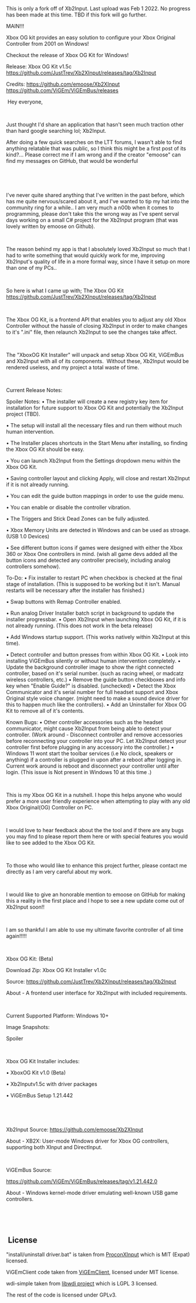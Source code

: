 This is only a fork off of Xb2Input. Last upload was Feb 1 2022. No progress has been made at this time.   TBD if this fork will go further.


MAIN!!!

Xbox OG kit provides an easy solution to configure your Xbox Original Controller from 2001 on Windows!


Checkout the release of Xbox OG Kit for Windows!


Release: Xbox OG Kit v1.5c
https://github.com/JustTrev/Xb2XInput/releases/tag/Xb2Input


Credits:
https://github.com/emoose/Xb2XInput
https://github.com/ViGEm/ViGEmBus/releases

​
Hey everyone,

 

Just thought I'd share an application that hasn't seen much traction other than hard google searching lol; Xb2Input. 

After doing a few quick searches on the LTT forums, I wasn't able to find anything relatable that was public, so I think this might be a first post of its kind?... Please correct me if I am wrong and if the creator "emoose" can find my messages on GitHub, that would be wonderful 

 

 

I've never quite shared anything that I've written in the past before, which has me quite nervous/scared about it, and I've wanted to tip my hat into the community ring for a while.. I am very much a n00b when it comes to programming, please don't take this the wrong way as I've spent serval days working on a small C# project for the Xb2Input program (that was lovely written by emoose on Github).

 

The reason behind my app is that I absolutely loved Xb2Input so much that I had to write something that would quickly work for me, improving Xb2Input's quality of life in a more formal way, since I have it setup on more than one of my PCs..

 

So here is what I came up with; The Xbox OG Kit
https://github.com/JustTrev/Xb2XInput/releases/tag/Xb2Input

 

The Xbox OG Kit, is a frontend API that enables you to adjust any old Xbox Controller without the hassle of closing Xb2Input in order to make changes to it's ".ini" file, then relaunch Xb2Input to see the changes take affect.  

 

The "XboxOG Kit Installer" will unpack and setup Xbox OG Kit, ViGEmBus and Xb2Input with all of its components.  Without these, Xb2Input would be rendered useless, and my project a total waste of time.

 

Current Release Notes:

Spoiler
Notes:
• The installer will create a new registry key item for installation for future support to Xbox OG Kit and potentially the Xb2Input project (TBD). 

• The setup will install all the necessary files and run them without much human intervention.

• The Installer places shortcuts in the Start Menu after installing, so finding the Xbox OG Kit should be easy. 

• You can launch Xb2Input from the Settings dropdown menu within the Xbox OG Kit.

• Saving controller layout and clicking Apply, will close and restart Xb2Input if it is not already running.

• You can edit the guide button mappings in order to use the guide menu. 

• You can enable or disable the controller vibration.

• The Triggers and Stick Dead Zones can be fully adjusted.

• Xbox Memory Units are detected in Windows and can be used as stroage. (USB 1.0 Devices)

• See different button icons if games were designed with either the Xbox 360 or Xbox One controllers in mind. (wish all game devs added all the button icons and detected any controller precisely, including analog controllers somehow).

To-Do:
• Fix installer to restart PC when checkbox is checked at the final stage of installation. (This is supposed to be working but it isn't. Manual restarts will be necessary after the installer has finished.)

• Swap buttons with Remap Controller enabled.

• Run analog Driver Installer batch script in background to update the installer progressbar.
• Open Xb2Input when launching Xbox OG Kit, if it is not already running. (This does not work in the beta release)

• Add Windows startup support. (This works natively within Xb2Input at this time).   

• Detect controller and button presses from within Xbox OG Kit.
• Look into installing ViGEmBus silently or without human intervention completely.
• Update the background controller image to show the right connected controller, based on it's serial number. (such as racing wheel, or madcatz wireless controllers, etc.)
• Remove the guide button checkboxes and info key when "Enable Guide?" is disabled. (unchecked)
• Detect the Xbox Communicator and it's serial number for full headset support and Xbox Original style voice changer. (might need to make a sound device driver for this to happen much like the controllers).
• Add an Uninstaller for Xbox OG Kit to remove all of it's contents.


Known Bugs:
• Other controller accessories such as the headset communicator, might cause Xb2Input from being able to detect your controller. (Work around - Disconnect controller and remove accessories before reconnecting your controller into your PC. Let Xb2Input detect your controller first before plugging in any accessory into the controller.)
• Windows 11 wont start the toolbar services (i.e No clock, speakers or anything) if a controller is plugged in upon after a reboot after logging in. Current work around is reboot and disconnect your controller until after login. (This issue is Not present in Windows 10 at this time .) 


 

This is my Xbox OG Kit in a nutshell. I hope this helps anyone who would prefer a more user friendly experience when attempting to play with any old Xbox Original(OG) Controller on PC.

 

I would love to hear feedback about the the tool and if there are any bugs you may find to please report them here or with special features you would like to see added to the Xbox OG Kit.

 

To those who would like to enhance this project further, please contact me directly as I am very careful about my work.

 

I would like to give an honorable mention to emoose on GitHub for making this a reality in the first place and I hope to see a new update come out of Xb2Input soon!!  

 

I am so thankful I am able to use my ultimate favorite controller of all time again!!!!! 

 

Xbox OG Kit: (Beta)

Download Zip: Xbox OG Kit Installer v1.0c

Source: https://github.com/JustTrev/Xb2XInput/releases/tag/Xb2Input

About - A frontend user interface for Xb2Input with included requirements.

 

Current Supported Platform: Windows 10+


Image Snapshots:

Spoiler














 

Xbox OG Kit Installer includes:

• XboxOG Kit v1.0 (Beta)

• Xb2Inputv1.5c with driver packages

• ViGEmBus Setup 1.21.442

 

 

Xb2Input Source:
https://github.com/emoose/Xb2XInput

About - XB2X: User-mode Windows driver for Xbox OG controllers, supporting both XInput and DirectInput.

 

ViGEmBus Source:

https://github.com/ViGEm/ViGEmBus/releases/tag/v1.21.442.0

About - Windows kernel-mode driver emulating well-known USB game controllers.

 

 


​
License
---
"install/uninstall driver.bat" is taken from [ProconXInput](https://github.com/MTCKC/ProconXInput/) which is MIT (Expat) licensed.

ViGEmClient code taken from [ViGEmClient](https://github.com/ViGEm/ViGEmClient), licensed under MIT license.

wdi-simple taken from [libwdi project](https://github.com/pbatard/libwdi) which is LGPL 3 licensed.

The rest of the code is licensed under GPLv3.
